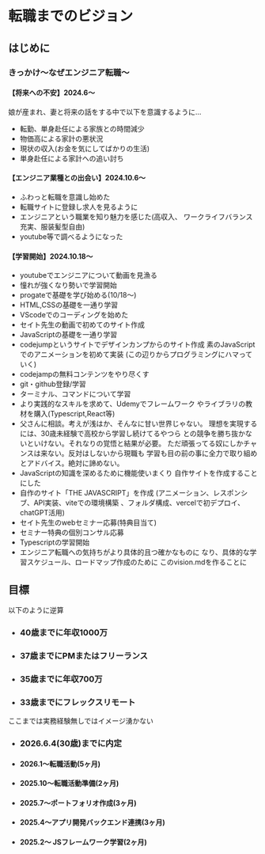 # 転職までのビジョン

## はじめに

### きっかけ〜なぜエンジニア転職〜
#### 【将来への不安】2024.6〜
娘が産まれ、妻と将来の話をする中で以下を意識するように…<br>
- 転勤、単身赴任による家族との時間減少
- 物価高による家計の悪状況
- 現状の収入(お金を気にしてばかりの生活)
- 単身赴任による家計への追い討ち


#### 【エンジニア業種との出会い】2024.10.6〜
- ふわっと転職を意識し始めた
- 転職サイトに登録し求人を見るように
- エンジニアという職業を知り魅力を感じた(高収入、
ワークライフバランス充実、服装髪型自由)
- youtube等で調べるようになった


#### 【学習開始】2024.10.18〜
- youtubeでエンジニアについて動画を見漁る
- 憧れが強くなり勢いで学習開始
- progateで基礎を学び始める(10/18〜)
- HTML,CSSの基礎を一通り学習
- VScodeでのコーディングを始めた
- セイト先生の動画で初めてのサイト作成
- JavaScriptの基礎を一通り学習
- codejumpというサイトでデザインカンプからのサイト作成
素のJavaScriptでのアニメーションを初めて実装
(この辺りからプログラミングにハマっていく)
- codejampの無料コンテンツをやり尽くす
- git・github登録/学習
- ターミナル、コマンドについて学習
- より実践的なスキルを求めて、Udemyでフレームワーク
やライブラリの教材を購入(Typescript,React等)
- 父さんに相談。考えが浅はか、そんなに甘い世界じゃない。
理想を実現するには、30歳未経験で高校から学習し続けてるやつら
との競争を勝ち抜かないといけない。それなりの覚悟と結果が必要。
ただ頑張ってる奴にしかチャンスは来ない。反対はしないから現職も
学習も目の前の事に全力で取り組めとアドバイス。絶対に諦めない。
- JavaScriptの知識を深めるために機能使いまくり
自作サイトを作成することにした
- 自作のサイト「THE JAVASCRIPT」を作成
(アニメーション、レスポンシブ、API実装、viteでの環境構築
、フォルダ構成、vercelで初デプロイ、chatGPT活用)
- セイト先生のwebセミナー応募(特典目当て)
- セミナー特典の個別コンサル応募
- Typescriptの学習開始
- エンジニア転職への気持ちがより具体的且つ確かなものに
なり、具体的な学習スケジュール、ロードマップ作成のために
このvision.mdを作ることに


## 目標
以下のように逆算
- ### 40歳までに年収1000万
- ### 37歳までにPMまたはフリーランス
- ### 35歳までに年収700万
- ### 33歳までにフレックスリモート
ここまでは実務経験無しではイメージ湧かない
- ### 2026.6.4(30歳)までに内定
- #### 2026.1〜転職活動(5ヶ月)
- #### 2025.10〜転職活動準備(2ヶ月)
- #### 2025.7〜ポートフォリオ作成(3ヶ月)
- #### 2025.4〜アプリ開発バックエンド連携(3ヶ月)
- #### 2025.2〜 JSフレームワーク学習(2ヶ月)